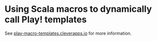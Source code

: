 Using Scala macros to dynamically call Play! templates
======================================================

See [play-macro-templates.cleverapps.io](http://play-macro-templates.cleverapps.io/) for more information.
